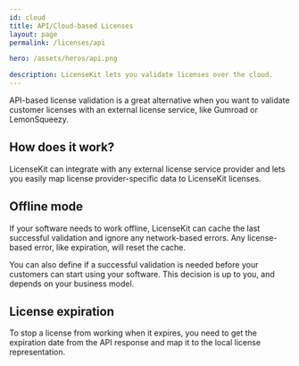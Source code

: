 ```yaml
---
id: cloud
title: API/Cloud-based Licenses
layout: page
permalink: /licenses/api

hero: /assets/heros/api.png

description: LicenseKit lets you validate licenses over the cloud.
---
```


API-based license validation is a great alternative when you want to validate customer licenses with an external license service, like Gumroad or LemonSqueezy.

## How does it work?

LicenseKit can integrate with any external license service provider and lets you easily map license provider-specific data to LicenseKit licenses.

## Offline mode

If your software needs to work offline, LicenseKit can cache the last successful validation and ignore any network-based errors. Any license-based error, like expiration, will reset the cache.

You can also define if a successful validation is needed before your customers can start using your software. This decision is up to you, and depends on your business model.

## License expiration

To stop a license from working when it expires, you need to get the expiration date from the API response and map it to the local license representation.